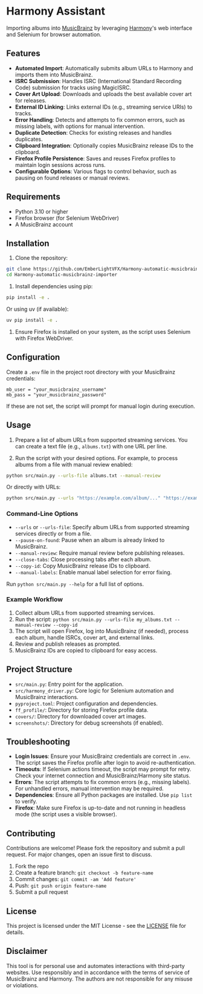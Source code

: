 # Harmony Assistant

Importing albums into [MusicBrainz](https://musicbrainz.org/) by leveraging [Harmony](https://harmony.pulsewidth.org.uk/)'s web interface and Selenium for browser automation.

## Features

- **Automated Import**: Automatically submits album URLs to Harmony and imports them into MusicBrainz.
- **ISRC Submission**: Handles ISRC (International Standard Recording Code) submission for tracks using MagicISRC.
- **Cover Art Upload**: Downloads and uploads the best available cover art for releases.
- **External ID Linking**: Links external IDs (e.g., streaming service URIs) to tracks.
- **Error Handling**: Detects and attempts to fix common errors, such as missing labels, with options for manual intervention.
- **Duplicate Detection**: Checks for existing releases and handles duplicates.
- **Clipboard Integration**: Optionally copies MusicBrainz release IDs to the clipboard.
- **Firefox Profile Persistence**: Saves and reuses Firefox profiles to maintain login sessions across runs.
- **Configurable Options**: Various flags to control behavior, such as pausing on found releases or manual reviews.

## Requirements

- Python 3.10 or higher
- Firefox browser (for Selenium WebDriver)
- A MusicBrainz account

## Installation

1. Clone the repository:

```bash
git clone https://github.com/EmberLightVFX/Harmony-automatic-musicbrainz-importer.git
cd Harmony-automatic-musicbrainz-importer
```

1. Install dependencies using pip:

```bash
pip install -e .
```

Or using uv (if available):

```bash
uv pip install -e .
```

1. Ensure Firefox is installed on your system, as the script uses Selenium with Firefox WebDriver.

## Configuration

Create a `.env` file in the project root directory with your MusicBrainz credentials:

```env
mb_user = "your_musicbrainz_username"
mb_pass = "your_musicbrainz_password"
```

If these are not set, the script will prompt for manual login during execution.

## Usage

1. Prepare a list of album URLs from supported streaming services. You can create a text file (e.g., `albums.txt`) with one URL per line.

2. Run the script with your desired options. For example, to process albums from a file with manual review enabled:

```bash
python src/main.py --urls-file albums.txt --manual-review
```

Or directly with URLs:

```bash
python src/main.py --urls "https://example.com/album/..." "https://example.com/album/..."
```

### Command-Line Options

- `--urls` or `--urls-file`: Specify album URLs from supported streaming services directly or from a file.
- `--pause-on-found`: Pause when an album is already linked to MusicBrainz.
- `--manual-review`: Require manual review before publishing releases.
- `--close-tabs`: Close processing tabs after each album.
- `--copy-id`: Copy MusicBrainz release IDs to clipboard.
- `--manual-labels`: Enable manual label selection for error fixing.

Run `python src/main.py --help` for a full list of options.

### Example Workflow

1. Collect album URLs from supported streaming services.
2. Run the script: `python src/main.py --urls-file my_albums.txt --manual-review --copy-id`
3. The script will open Firefox, log into MusicBrainz (if needed), process each album, handle ISRCs, cover art, and external links.
4. Review and publish releases as prompted.
5. MusicBrainz IDs are copied to clipboard for easy access.

## Project Structure

- `src/main.py`: Entry point for the application.
- `src/harmony_driver.py`: Core logic for Selenium automation and MusicBrainz interactions.
- `pyproject.toml`: Project configuration and dependencies.
- `ff_profile/`: Directory for storing Firefox profile data.
- `covers/`: Directory for downloaded cover art images.
- `screenshots/`: Directory for debug screenshots (if enabled).

## Troubleshooting

- **Login Issues**: Ensure your MusicBrainz credentials are correct in `.env`. The script saves the Firefox profile after login to avoid re-authentication.
- **Timeouts**: If Selenium actions timeout, the script may prompt for retry. Check your internet connection and MusicBrainz/Harmony site status.
- **Errors**: The script attempts to fix common errors (e.g., missing labels). For unhandled errors, manual intervention may be required.
- **Dependencies**: Ensure all Python packages are installed. Use `pip list` to verify.
- **Firefox**: Make sure Firefox is up-to-date and not running in headless mode (the script uses a visible browser).

## Contributing

Contributions are welcome! Please fork the repository and submit a pull request. For major changes, open an issue first to discuss.

1. Fork the repo
2. Create a feature branch: `git checkout -b feature-name`
3. Commit changes: `git commit -am 'Add feature'`
4. Push: `git push origin feature-name`
5. Submit a pull request

## License

This project is licensed under the MIT License - see the [LICENSE](LICENSE) file for details.

## Disclaimer

This tool is for personal use and automates interactions with third-party websites. Use responsibly and in accordance with the terms of service of MusicBrainz and Harmony. The authors are not responsible for any misuse or violations.
